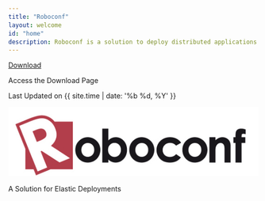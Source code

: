 ```yaml
---
title: "Roboconf"
layout: welcome
id: "home"
description: Roboconf is a solution to deploy distributed applications in cloud environments or connected objects...
---
```


<div id="welcome-dl" class="button">
	<p class="info-main"><a href="download.html">Download</a></p>
	<p class="info-details">Access the Download Page</p>
</div>

<div id="last-update" class="button">
	Last Updated on {{ site.time | date: '%b %d, %Y' }}
</div>

<div id="welcome-logo">
	<p>
		<img src="/resources/img/roboconf.jpg" alt="Roboconf" />
	</p>
	<p class="welcome-desc">
		A Solution for Elastic Deployments
	</p>
</div>
